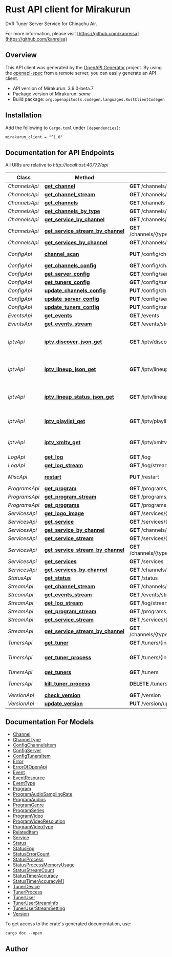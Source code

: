 # Rust API client for Mirakurun

DVR Tuner Server Service for Chinachu Air.

For more information, please visit [https://github.com/kanreisa](https://github.com/kanreisa)

## Overview

This API client was generated by the [OpenAPI Generator](https://openapi-generator.tech) project.  By using the [openapi-spec](https://openapis.org) from a remote server, you can easily generate an API client.

- API version of Mirakurun: 3.9.0-beta.7
- Package version of Mirakurun: *same*
- Build package: `org.openapitools.codegen.languages.RustClientCodegen`

## Installation

Add the following to `Cargo.toml` under `[dependencies]`:

```
mirakurun_client = "^1.0"
```

## Documentation for API Endpoints

All URIs are relative to *http://localhost:40772/api*

Class | Method | HTTP request | Description
------------ | ------------- | ------------- | -------------
*ChannelsApi* | [**get_channel**](docs/ChannelsApi.md#get_channel) | **GET** /channels/{type}/{channel} | 
*ChannelsApi* | [**get_channel_stream**](docs/ChannelsApi.md#get_channel_stream) | **GET** /channels/{type}/{channel}/stream | 
*ChannelsApi* | [**get_channels**](docs/ChannelsApi.md#get_channels) | **GET** /channels | 
*ChannelsApi* | [**get_channels_by_type**](docs/ChannelsApi.md#get_channels_by_type) | **GET** /channels/{type} | 
*ChannelsApi* | [**get_service_by_channel**](docs/ChannelsApi.md#get_service_by_channel) | **GET** /channels/{type}/{channel}/services/{id} | 
*ChannelsApi* | [**get_service_stream_by_channel**](docs/ChannelsApi.md#get_service_stream_by_channel) | **GET** /channels/{type}/{channel}/services/{id}/stream | 
*ChannelsApi* | [**get_services_by_channel**](docs/ChannelsApi.md#get_services_by_channel) | **GET** /channels/{type}/{channel}/services | 
*ConfigApi* | [**channel_scan**](docs/ConfigApi.md#channel_scan) | **PUT** /config/channels/scan | Channel Scan
*ConfigApi* | [**get_channels_config**](docs/ConfigApi.md#get_channels_config) | **GET** /config/channels | 
*ConfigApi* | [**get_server_config**](docs/ConfigApi.md#get_server_config) | **GET** /config/server | 
*ConfigApi* | [**get_tuners_config**](docs/ConfigApi.md#get_tuners_config) | **GET** /config/tuners | 
*ConfigApi* | [**update_channels_config**](docs/ConfigApi.md#update_channels_config) | **PUT** /config/channels | 
*ConfigApi* | [**update_server_config**](docs/ConfigApi.md#update_server_config) | **PUT** /config/server | 
*ConfigApi* | [**update_tuners_config**](docs/ConfigApi.md#update_tuners_config) | **PUT** /config/tuners | 
*EventsApi* | [**get_events**](docs/EventsApi.md#get_events) | **GET** /events | 
*EventsApi* | [**get_events_stream**](docs/EventsApi.md#get_events_stream) | **GET** /events/stream | 
*IptvApi* | [**iptv_discover_json_get**](docs/IptvApi.md#iptv_discover_json_get) | **GET** /iptv/discover.json | IPTV - Media Server Support
*IptvApi* | [**iptv_lineup_json_get**](docs/IptvApi.md#iptv_lineup_json_get) | **GET** /iptv/lineup.json | IPTV - Media Server Support
*IptvApi* | [**iptv_lineup_status_json_get**](docs/IptvApi.md#iptv_lineup_status_json_get) | **GET** /iptv/lineup_status.json | IPTV - Media Server Support
*IptvApi* | [**iptv_playlist_get**](docs/IptvApi.md#iptv_playlist_get) | **GET** /iptv/playlist | IPTV - M3U Playlist
*IptvApi* | [**iptv_xmltv_get**](docs/IptvApi.md#iptv_xmltv_get) | **GET** /iptv/xmltv | IPTV - XMLTV EPG Data
*LogApi* | [**get_log**](docs/LogApi.md#get_log) | **GET** /log | 
*LogApi* | [**get_log_stream**](docs/LogApi.md#get_log_stream) | **GET** /log/stream | 
*MiscApi* | [**restart**](docs/MiscApi.md#restart) | **PUT** /restart | Restart Mirakurun
*ProgramsApi* | [**get_program**](docs/ProgramsApi.md#get_program) | **GET** /programs/{id} | 
*ProgramsApi* | [**get_program_stream**](docs/ProgramsApi.md#get_program_stream) | **GET** /programs/{id}/stream | 
*ProgramsApi* | [**get_programs**](docs/ProgramsApi.md#get_programs) | **GET** /programs | 
*ServicesApi* | [**get_logo_image**](docs/ServicesApi.md#get_logo_image) | **GET** /services/{id}/logo | 
*ServicesApi* | [**get_service**](docs/ServicesApi.md#get_service) | **GET** /services/{id} | 
*ServicesApi* | [**get_service_by_channel**](docs/ServicesApi.md#get_service_by_channel) | **GET** /channels/{type}/{channel}/services/{id} | 
*ServicesApi* | [**get_service_stream**](docs/ServicesApi.md#get_service_stream) | **GET** /services/{id}/stream | 
*ServicesApi* | [**get_service_stream_by_channel**](docs/ServicesApi.md#get_service_stream_by_channel) | **GET** /channels/{type}/{channel}/services/{id}/stream | 
*ServicesApi* | [**get_services**](docs/ServicesApi.md#get_services) | **GET** /services | 
*ServicesApi* | [**get_services_by_channel**](docs/ServicesApi.md#get_services_by_channel) | **GET** /channels/{type}/{channel}/services | 
*StatusApi* | [**get_status**](docs/StatusApi.md#get_status) | **GET** /status | Get Status
*StreamApi* | [**get_channel_stream**](docs/StreamApi.md#get_channel_stream) | **GET** /channels/{type}/{channel}/stream | 
*StreamApi* | [**get_events_stream**](docs/StreamApi.md#get_events_stream) | **GET** /events/stream | 
*StreamApi* | [**get_log_stream**](docs/StreamApi.md#get_log_stream) | **GET** /log/stream | 
*StreamApi* | [**get_program_stream**](docs/StreamApi.md#get_program_stream) | **GET** /programs/{id}/stream | 
*StreamApi* | [**get_service_stream**](docs/StreamApi.md#get_service_stream) | **GET** /services/{id}/stream | 
*StreamApi* | [**get_service_stream_by_channel**](docs/StreamApi.md#get_service_stream_by_channel) | **GET** /channels/{type}/{channel}/services/{id}/stream | 
*TunersApi* | [**get_tuner**](docs/TunersApi.md#get_tuner) | **GET** /tuners/{index} | 
*TunersApi* | [**get_tuner_process**](docs/TunersApi.md#get_tuner_process) | **GET** /tuners/{index}/process | Get Tuner Process Info
*TunersApi* | [**get_tuners**](docs/TunersApi.md#get_tuners) | **GET** /tuners | 
*TunersApi* | [**kill_tuner_process**](docs/TunersApi.md#kill_tuner_process) | **DELETE** /tuners/{index}/process | Kill Tuner Process
*VersionApi* | [**check_version**](docs/VersionApi.md#check_version) | **GET** /version | 
*VersionApi* | [**update_version**](docs/VersionApi.md#update_version) | **PUT** /version/update | 


## Documentation For Models

 - [Channel](docs/Channel.md)
 - [ChannelType](docs/ChannelType.md)
 - [ConfigChannelsItem](docs/ConfigChannelsItem.md)
 - [ConfigServer](docs/ConfigServer.md)
 - [ConfigTunersItem](docs/ConfigTunersItem.md)
 - [Error](docs/Error.md)
 - [ErrorOfOpenApi](docs/ErrorOfOpenApi.md)
 - [Event](docs/Event.md)
 - [EventResource](docs/EventResource.md)
 - [EventType](docs/EventType.md)
 - [Program](docs/Program.md)
 - [ProgramAudioSamplingRate](docs/ProgramAudioSamplingRate.md)
 - [ProgramAudios](docs/ProgramAudios.md)
 - [ProgramGenre](docs/ProgramGenre.md)
 - [ProgramSeries](docs/ProgramSeries.md)
 - [ProgramVideo](docs/ProgramVideo.md)
 - [ProgramVideoResolution](docs/ProgramVideoResolution.md)
 - [ProgramVideoType](docs/ProgramVideoType.md)
 - [RelatedItem](docs/RelatedItem.md)
 - [Service](docs/Service.md)
 - [Status](docs/Status.md)
 - [StatusEpg](docs/StatusEpg.md)
 - [StatusErrorCount](docs/StatusErrorCount.md)
 - [StatusProcess](docs/StatusProcess.md)
 - [StatusProcessMemoryUsage](docs/StatusProcessMemoryUsage.md)
 - [StatusStreamCount](docs/StatusStreamCount.md)
 - [StatusTimerAccuracy](docs/StatusTimerAccuracy.md)
 - [StatusTimerAccuracyM1](docs/StatusTimerAccuracyM1.md)
 - [TunerDevice](docs/TunerDevice.md)
 - [TunerProcess](docs/TunerProcess.md)
 - [TunerUser](docs/TunerUser.md)
 - [TunerUserStreamInfo](docs/TunerUserStreamInfo.md)
 - [TunerUserStreamSetting](docs/TunerUserStreamSetting.md)
 - [Version](docs/Version.md)


To get access to the crate's generated documentation, use:

```
cargo doc --open
```

## Author



